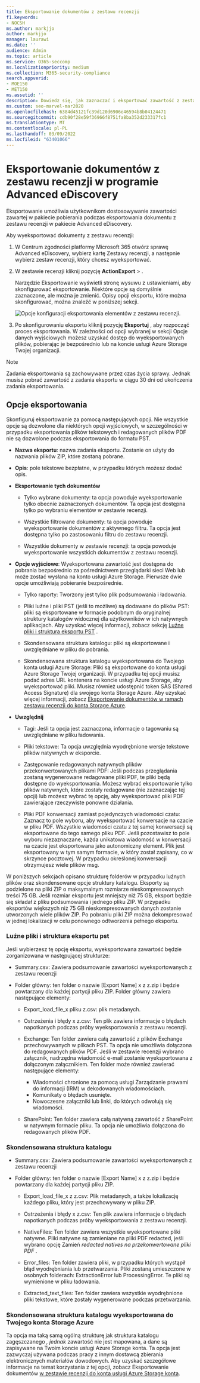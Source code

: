 ```yaml
---
title: Eksportowanie dokumentów z zestawu recenzji
f1.keywords:
- NOCSH
ms.author: markjjo
author: markjjo
manager: laurawi
ms.date: ''
audience: Admin
ms.topic: article
ms.service: O365-seccomp
ms.localizationpriority: medium
ms.collection: M365-security-compliance
search.appverid:
- MOE150
- MET150
ms.assetid: ''
description: Dowiedz się, jak zaznaczać i eksportować zawartość z zestawu Advanced eDiscovery dla prezentacji lub recenzji zewnętrznych.
ms.custom: seo-marvel-mar2020
ms.openlocfilehash: 6384d45121fc39d120d6906e46594b8b04124471
ms.sourcegitcommit: cdb90f28e59f36966f8751fa8ba352d233317fc1
ms.translationtype: MT
ms.contentlocale: pl-PL
ms.lasthandoff: 03/09/2022
ms.locfileid: "63401066"
---
```

# <a name="export-documents-from-a-review-set-in-advanced-ediscovery"></a>Eksportowanie dokumentów z zestawu recenzji w programie Advanced eDiscovery

Eksportowanie umożliwia użytkownikom dostosowywanie zawartości zawartej w pakiecie pobierania podczas eksportowania dokumentu z zestawu recenzji w pakiecie Advanced eDiscovery.

Aby wyeksportować dokumenty z zestawu recenzji:

1. W Centrum zgodności platformy Microsoft 365 otwórz sprawę Advanced eDiscovery, wybierz kartę Zestawy recenzji, a następnie wybierz  zestaw recenzji, który chcesz wyeksportować.

2. W zestawie recenzji kliknij pozycję **ActionExport** > .

   Narzędzie Eksportowanie wyświetli stronę wysuwu z ustawieniami, aby skonfigurować eksportowanie. Niektóre opcje są domyślnie zaznaczone, ale można je zmienić. Opisy opcji eksportu, które można skonfigurować, można znaleźć w poniższej sekcji.

   ![Opcje konfiguracji eksportowania elementów z zestawu recenzji.](../media/bcfc72c7-4a01-4697-9e16-2965b7f04fdb.png)

3. Po skonfigurowaniu eksportu kliknij pozycję **Eksportuj** , aby rozpocząć proces eksportowania. W zależności od opcji wybranej w sekcji  Opcje danych wyjściowych możesz uzyskać dostęp do wyeksportowanych plików, pobierając je bezpośrednio lub na koncie usługi Azure Storage Twojej organizacji.

> [!NOTE]
> Zadania eksportowania są zachowywane przez czas życia sprawy. Jednak musisz pobrać zawartość z zadania eksportu w ciągu 30 dni od ukończenia zadania eksportowania.

## <a name="export-options"></a>Opcje eksportowania

Skonfiguruj eksportowanie za pomocą następujących opcji. Nie wszystkie opcje są dozwolone dla niektórych opcji wyjściowych, w szczególności w przypadku eksportowania plików tekstowych i redagowanych plików PDF nie są dozwolone podczas eksportowania do formatu PST.

- **Nazwa eksportu**: nazwa zadania eksportu. Zostanie on użyty do nazwania plików ZIP, które zostaną pobrane.

- **Opis**: pole tekstowe bezpłatne, w przypadku których możesz dodać opis.

- **Eksportowanie tych dokumentów**

  - Tylko wybrane dokumenty: ta opcja powoduje wyeksportowanie tylko obecnie zaznaczonych dokumentów. Ta opcja jest dostępna tylko po wybraniu elementów w zestawie recenzji.
  
  - Wszystkie filtrowane dokumenty: ta opcja powoduje wyeksportowanie dokumentów z aktywnego filtru. Ta opcja jest dostępna tylko po zastosowaniu filtru do zestawu recenzji.
  
  - Wszystkie dokumenty w zestawie recenzji: ta opcja powoduje wyeksportowanie wszystkich dokumentów z zestawu recenzji.

- **Opcje wyjściowe**: Wyeksportowana zawartość jest dostępna do pobrania bezpośrednio za pośrednictwem przeglądarki sieci Web lub może zostać wysłana na konto usługi Azure Storage. Pierwsze dwie opcje umożliwiają pobieranie bezpośrednie.
  
  - Tylko raporty: Tworzony jest tylko plik podsumowania i ładowania.
  
  - Pliki luźne i pliki PST (jeśli to możliwe) są dodawane do plików PST: pliki są eksportowane w formacie podobnym do oryginalnej struktury katalogów widocznej dla użytkowników w ich natywnych aplikacjach.  Aby uzyskać więcej informacji, zobacz sekcję [Luźne pliki i struktura eksportu PST](#loose-files-and-pst-export-structure) .
  
  - Skondensowana struktura katalogu: pliki są eksportowane i uwzględniane w pliku do pobrania.
  
  - Skondensowana struktura katalogu wyeksportowana do Twojego konta usługi Azure Storage: Pliki są eksportowane do konta usługi Azure Storage Twojej organizacji. W przypadku tej opcji musisz podać adres URL kontenera na koncie usługi Azure Storage, aby wyeksportować pliki. Musisz również udostępnić token SAS (Shared Access Signature) dla swojego konta Storage Azure. Aby uzyskać więcej informacji, zobacz [Eksportowanie dokumentów w ramach zestawu recenzji do konta Storage Azure](download-export-jobs.md).

- **Uwzględnij**
  
  - Tagi: Jeśli ta opcja jest zaznaczona, informacje o tagowaniu są uwzględniane w pliku ładowania.
  
  - Pliki tekstowe: Ta opcja uwzględnia wyodrębnione wersje tekstowe plików natywnych w eksporcie.
  
  - Zastępowanie redagowanych natywnych plików przekonwertowanych plikami PDF: Jeśli podczas przeglądania zostaną wygenerowane redagowane pliki PDF, te pliki będą dostępne do wyeksportowania. Możesz wybrać eksportowanie tylko plików natywnych, które zostały redagowane (nie zaznaczając tej opcji) lub możesz wybrać tę opcję, aby wyeksportować pliki PDF zawierające rzeczywiste ponowne działania.

  - Pliki PDF konwersacji zamiast pojedynczych wiadomości czatu: Zaznacz to pole wyboru, aby wyeksportować konwersacje na czacie w pliku PDF. Wszystkie wiadomości czatu z tej samej konwersacji są eksportowane do tego samego pliku PDF. Jeśli pozostawisz to pole wyboru niezaznaczane, każda unikatowa wiadomość w konwersacji na czacie jest eksportowana jako autonomiczny element. Plik jest eksportowany w tym samym formacie, w który został zapisany, co w skrzynce pocztowej. W przypadku określonej konwersacji otrzymujesz wiele plików msg.

W poniższych sekcjach opisano strukturę folderów w przypadku luźnych plików oraz skondensowane opcje struktury katalogu. Eksporty są podzielone na pliki ZIP o maksymalnym rozmiarze nieskompresowanych treści 75 GB. Jeśli rozmiar eksportu jest mniejszy niż 75 GB, eksport będzie się składał z pliku podsumowania i jednego pliku ZIP. W przypadku eksportów większych niż 75 GB nieskompresowanych danych zostanie utworzonych wiele plików ZIP. Po pobraniu pliki ZIP można dekompresować w jednej lokalizacji w celu ponownego odtworzenia pełnego eksportu.

### <a name="loose-files-and-pst-export-structure"></a>Luźne pliki i struktura eksportu pst

Jeśli wybierzesz tę opcję eksportu, wyeksportowana zawartość będzie zorganizowana w następującej strukturze:

- Summary.csv: Zawiera podsumowanie zawartości wyeksportowanych z zestawu recenzji

- Folder główny: ten folder o nazwie [Export Name] x z z.zip i będzie powtarzany dla każdej partycji pliku ZIP. Folder główny zawiera następujące elementy:
  
  - Export_load_file_x pliku z.csv: plik metadanych.
  
  - Ostrzeżenia i błędy x z.csv: Ten plik zawiera informacje o błędach napotkanych podczas próby wyeksportowania z zestawu recenzji.
  
  - Exchange: Ten folder zawiera całą zawartość z plików Exchange przechowywanych w plikach PST. Ta opcja nie umożliwia dołączona do redagowanych plików PDF. Jeśli w zestawie recenzji wybrano załącznik, nadrzędna wiadomość e-mail zostanie wyeksportowana z dołączonym załącznikiem. Ten folder może również zawierać następujące elementy: 

    - Wiadomości chronione za pomocą usługi Zarządzanie prawami do informacji (IRM) w dekodowanych wiadomościach. 
    - Komunikaty o błędach usunięte. 
    - Nowoczesne załączniki lub linki, do których odwołują się wiadomości. 
  
  - SharePoint: Ten folder zawiera całą natywną zawartość z SharePoint w natywnym formacie pliku. Ta opcja nie umożliwia dołączona do redagowanych plików PDF.

### <a name="condensed-directory-structure"></a>Skondensowana struktura katalogu

- Summary.csv: Zawiera podsumowanie zawartości wyeksportowanych z zestawu recenzji

- Folder główny: ten folder o nazwie [Export Name] x z z.zip i będzie powtarzany dla każdej partycji pliku ZIP.
  
  - Export_load_file_x z z.csv: Plik metadanych, a także lokalizację każdego pliku, który jest przechowywany w pliku ZIP.
  
  - Ostrzeżenia i błędy x z.csv: Ten plik zawiera informacje o błędach napotkanych podczas próby wyeksportowania z zestawu recenzji.

  - NativeFiles: Ten folder zawiera wszystkie wyeksportowane pliki natywne. Pliki natywne są zamieniane na pliki PDF redacted, jeśli wybrano opcję Zamień *redacted natives na przekonwertowane pliki PDF* .
  
  - Error_files: Ten folder zawiera pliki, w przypadku których wystąpił błąd wyodrębniania lub przetwarzania. Pliki zostaną umieszczone w osobnych folderach: ExtractionError lub ProcessingError. Te pliki są wymienione w pliku ładowania.

  - Extracted_text_files: Ten folder zawiera wszystkie wyodrębnione pliki tekstowe, które zostały wygenerowane podczas przetwarzania.

### <a name="condensed-directory-structure-exported-to-your-azure-storage-account"></a>Skondensowana struktura katalogu wyeksportowana do Twojego konta Storage Azure

Ta opcja ma taką samą ogólną strukturę jak struktura katalogu zagęszczanego *, jednak* zawartość nie jest mapowana, a dane są zapisywane na Twoim koncie usługi Azure Storage konta. Ta opcja jest zazwyczaj używana podczas pracy z innym dostawcą zbierania elektronicznych materiałów dowodowych. Aby uzyskać szczegółowe informacje na temat korzystania z tej opcji, zobacz Eksportowanie dokumentów [w zestawie recenzji do konta usługi Azure Storage konta](download-export-jobs.md).
